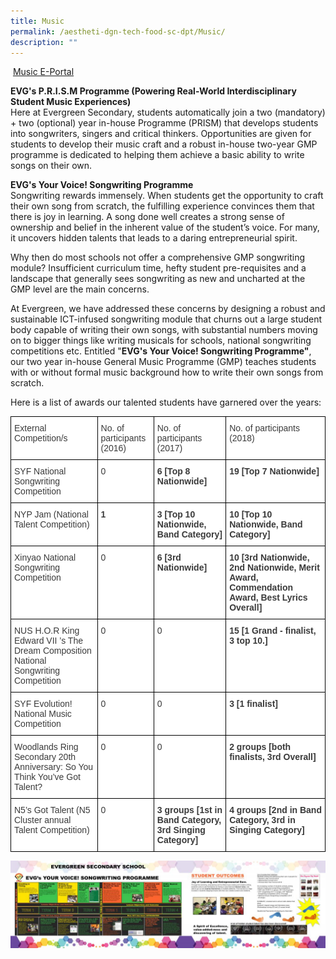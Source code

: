 ```yaml
---
title: Music
permalink: /aestheti-dgn-tech-food-sc-dpt/Music/
description: ""
---
```

 [Music E-Portal](http://www.evgmusics.com/)

**EVG's P.R.I.S.M Programme (Powering Real-World Interdisciplinary Student Music Experiences)**  
Here at Evergreen Secondary, students automatically join a two (mandatory) + two (optional) year in-house Programme (PRISM) that develops students into songwriters, singers and critical thinkers. Opportunities are given for students to develop their music craft and a robust in-house two-year GMP programme is dedicated to helping them achieve a basic ability to write songs on their own.

**EVG's Your Voice! Songwriting Programme**  
Songwriting rewards immensely. When students get the opportunity to craft their own song from scratch, the fulfilling experience convinces them that there is joy in learning. A song done well creates a strong sense of ownership and belief in the inherent value of the student’s voice. For many, it uncovers hidden talents that leads to a daring entrepreneurial spirit.

Why then do most schools not offer a comprehensive GMP songwriting module? Insufficient curriculum time, hefty student pre-requisites and a landscape that generally sees songwriting as new and uncharted at the GMP level are the main concerns.

At Evergreen, we have addressed these concerns by designing a robust and sustainable ICT-infused songwriting module that churns out a large student body capable of writing their own songs, with substantial numbers moving on to bigger things like writing musicals for schools, national songwriting competitions etc. Entitled "**EVG's Your Voice! Songwriting Programme"**, our two year in-house General Music Programme (GMP) teaches students with or without formal music background how to write their own songs from scratch.

Here is a list of awards our talented students have garnered over the years:

<style type="text/css">
.tg  {border-collapse:collapse;border-spacing:0;}
.tg td{border-color:black;border-style:solid;border-width:1px;font-family:Arial, sans-serif;font-size:14px;
  overflow:hidden;padding:10px 5px;word-break:normal;}
.tg th{border-color:black;border-style:solid;border-width:1px;font-family:Arial, sans-serif;font-size:14px;
  font-weight:normal;overflow:hidden;padding:10px 5px;word-break:normal;}
.tg .tg-dox4{background-color:#FFF;color:#3A3A3A;text-align:left;vertical-align:top}
.tg .tg-c1uv{background-color:#FFF;color:#3A3A3A;font-weight:bold;text-align:left;vertical-align:top}
</style>
<table class="tg">
<thead>
  <tr>
    <th class="tg-dox4"><span style="font-weight:inherit;font-style:inherit">External Competition/s</span></th>
    <th class="tg-dox4"><span style="font-weight:inherit;font-style:inherit">No. of participants (2016)</span></th>
    <th class="tg-dox4"><span style="font-weight:inherit;font-style:inherit">No. of participants (2017)</span></th>
    <th class="tg-dox4"><span style="font-weight:inherit;font-style:inherit">No. of participants (2018)</span></th>
  </tr>
</thead>
<tbody>
  <tr>
    <td class="tg-dox4"><span style="font-weight:inherit;font-style:inherit">SYF National Songwriting Competition</span></td>
    <td class="tg-dox4"><span style="font-weight:inherit;font-style:inherit">0</span></td>
    <td class="tg-c1uv"><span style="font-weight:bold;font-style:inherit">6</span><span style="font-weight:inherit;font-style:inherit"> [Top 8 Nationwide]</span></td>
    <td class="tg-c1uv"><span style="font-weight:bold;font-style:inherit">19</span><span style="font-weight:inherit;font-style:inherit"> [Top 7 Nationwide]</span></td>
  </tr>
  <tr>
    <td class="tg-dox4"><span style="font-weight:inherit;font-style:inherit">NYP Jam (National Talent Competition)</span></td>
    <td class="tg-c1uv"><span style="font-weight:bold;font-style:inherit">1</span></td>
    <td class="tg-c1uv"><span style="font-weight:bold;font-style:inherit">3</span><span style="font-weight:inherit;font-style:inherit"> [Top 10 Nationwide, Band Category]</span></td>
    <td class="tg-c1uv"><span style="font-weight:bold;font-style:inherit">10</span><span style="font-weight:inherit;font-style:inherit"> [Top 10 Nationwide, Band Category]</span></td>
  </tr>
  <tr>
    <td class="tg-dox4"><span style="font-weight:inherit;font-style:inherit">Xinyao National Songwriting Competition</span></td>
    <td class="tg-dox4"><span style="font-weight:inherit;font-style:inherit">0</span></td>
    <td class="tg-c1uv"><span style="font-weight:bold;font-style:inherit">6</span><span style="font-weight:inherit;font-style:inherit"> [3rd Nationwide]</span></td>
    <td class="tg-c1uv"><span style="font-weight:bold;font-style:inherit">10</span><span style="font-weight:inherit;font-style:inherit"> [3rd Nationwide, 2nd Nationwide, Merit Award, Commendation Award, Best Lyrics Overall]</span></td>
  </tr>
  <tr>
    <td class="tg-dox4"><span style="font-weight:inherit;font-style:inherit">NUS H.O.R King Edward VII ’s The Dream Composition National Songwriting Competition</span></td>
    <td class="tg-dox4"><span style="font-weight:inherit;font-style:inherit">0</span></td>
    <td class="tg-dox4"><span style="font-weight:inherit;font-style:inherit">0</span></td>
    <td class="tg-c1uv"><span style="font-weight:bold;font-style:inherit">15 </span><span style="font-weight:inherit;font-style:inherit">[1 Grand - finalist, 3 top 10.]</span></td>
  </tr>
  <tr>
    <td class="tg-dox4"><span style="font-weight:inherit;font-style:inherit">SYF Evolution! National Music Competition</span></td>
    <td class="tg-dox4"><span style="font-weight:inherit;font-style:inherit">0</span></td>
    <td class="tg-dox4"><span style="font-weight:inherit;font-style:inherit">0</span></td>
    <td class="tg-c1uv"><span style="font-weight:bold;font-style:inherit">3</span><span style="font-weight:inherit;font-style:inherit"> [1 finalist]</span></td>
  </tr>
  <tr>
    <td class="tg-dox4"><span style="font-weight:inherit;font-style:inherit">Woodlands Ring Secondary 20th Anniversary: So You Think You’ve Got Talent?</span></td>
    <td class="tg-dox4"><span style="font-weight:inherit;font-style:inherit">0</span></td>
    <td class="tg-dox4"><span style="font-weight:inherit;font-style:inherit">0</span></td>
    <td class="tg-c1uv"><span style="font-weight:bold;font-style:inherit">2</span><span style="font-weight:inherit;font-style:inherit"> groups [both finalists, 3rd Overall]</span></td>
  </tr>
  <tr>
    <td class="tg-dox4"><span style="font-weight:inherit;font-style:inherit">N5’s Got Talent (N5 Cluster annual Talent Competition)</span></td>
    <td class="tg-dox4"><span style="font-weight:inherit;font-style:inherit">0</span></td>
    <td class="tg-c1uv"><span style="font-weight:bold;font-style:inherit">3</span><span style="font-weight:inherit;font-style:inherit"> groups [1st in Band Category, 3rd Singing Category]</span></td>
    <td class="tg-c1uv"><span style="font-weight:bold;font-style:inherit">4</span><span style="font-weight:inherit;font-style:inherit"> groups [2nd in Band Category, 3rd in Singing Category]</span></td>
  </tr>
</tbody>
</table>

![](/images/Our%20Curriculum/Departments/Aesthetics,%20Design%20Technology/Music/M1.jpg)